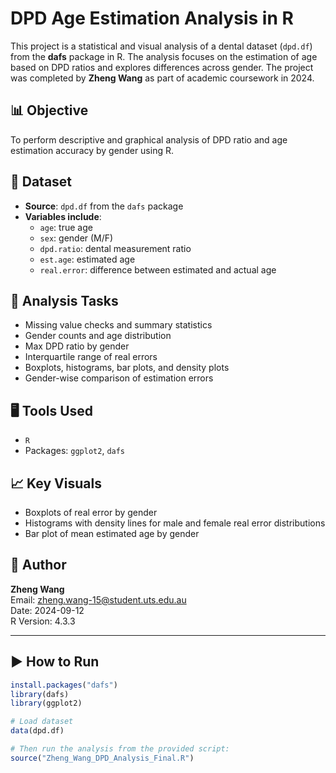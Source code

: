 # DPD Age Estimation Analysis in R

This project is a statistical and visual analysis of a dental dataset (`dpd.df`) from the **dafs** package in R. The analysis focuses on the estimation of age based on DPD ratios and explores differences across gender. The project was completed by **Zheng Wang** as part of academic coursework in 2024.

## 📊 Objective

To perform descriptive and graphical analysis of DPD ratio and age estimation accuracy by gender using R.

## 📁 Dataset

- **Source**: `dpd.df` from the `dafs` package
- **Variables include**:
  - `age`: true age
  - `sex`: gender (M/F)
  - `dpd.ratio`: dental measurement ratio
  - `est.age`: estimated age
  - `real.error`: difference between estimated and actual age

## 🧪 Analysis Tasks

- Missing value checks and summary statistics
- Gender counts and age distribution
- Max DPD ratio by gender
- Interquartile range of real errors
- Boxplots, histograms, bar plots, and density plots
- Gender-wise comparison of estimation errors

## 🖥️ Tools Used

- `R`
- Packages: `ggplot2`, `dafs`

## 📈 Key Visuals

- Boxplots of real error by gender
- Histograms with density lines for male and female real error distributions
- Bar plot of mean estimated age by gender

## 📌 Author

**Zheng Wang**  
Email: zheng.wang-15@student.uts.edu.au  
Date: 2024-09-12  
R Version: 4.3.3

---

## ▶️ How to Run

```r
install.packages("dafs")
library(dafs)
library(ggplot2)

# Load dataset
data(dpd.df)

# Then run the analysis from the provided script:
source("Zheng_Wang_DPD_Analysis_Final.R")
